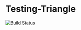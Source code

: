 # Testing-Triangle
[![Build Status](https://travis-ci.com/jeny-xye/Testing-Triangle.svg?branch=master)](https://travis-ci.com/jeny-xye/Testing-Triangle)